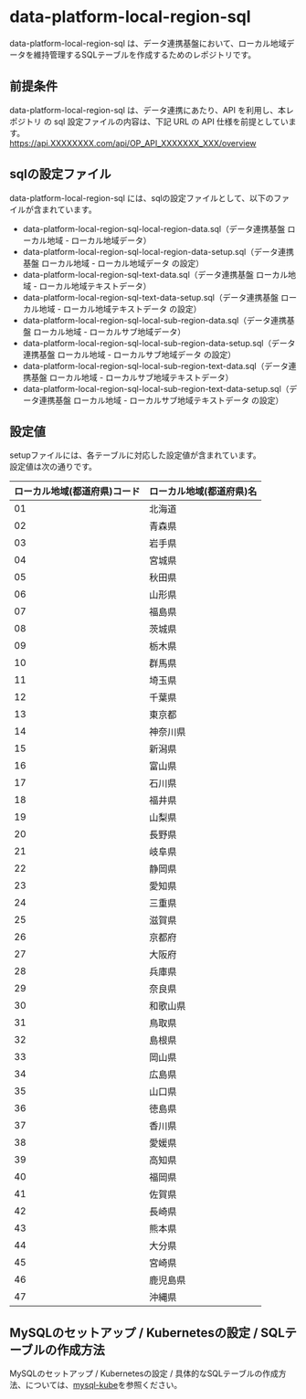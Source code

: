 # data-platform-local-region-sql
data-platform-local-region-sql は、データ連携基盤において、ローカル地域データを維持管理するSQLテーブルを作成するためのレポジトリです。 

## 前提条件  
data-platform-local-region-sql は、データ連携にあたり、API を利用し、本レポジトリ の sql 設定ファイルの内容は、下記 URL の API 仕様を前提としています。  
https://api.XXXXXXXX.com/api/OP_API_XXXXXXX_XXX/overview  

## sqlの設定ファイル
data-platform-local-region-sql には、sqlの設定ファイルとして、以下のファイルが含まれています。  

* data-platform-local-region-sql-local-region-data.sql（データ連携基盤 ローカル地域 - ローカル地域データ）  
* data-platform-local-region-sql-local-region-data-setup.sql（データ連携基盤 ローカル地域 - ローカル地域データ の設定）  
* data-platform-local-region-sql-text-data.sql（データ連携基盤 ローカル地域 - ローカル地域テキストデータ）  
* data-platform-local-region-sql-text-data-setup.sql（データ連携基盤 ローカル地域 - ローカル地域テキストデータ の設定） 
* data-platform-local-region-sql-local-sub-region-data.sql（データ連携基盤 ローカル地域 - ローカルサブ地域データ）  
* data-platform-local-region-sql-local-sub-region-data-setup.sql（データ連携基盤 ローカル地域 - ローカルサブ地域データ の設定）  
* data-platform-local-region-sql-local-sub-region-text-data.sql（データ連携基盤 ローカル地域 - ローカルサブ地域テキストデータ）  
* data-platform-local-region-sql-local-sub-region-text-data-setup.sql（データ連携基盤 ローカル地域 - ローカルサブ地域テキストデータ の設定）

## 設定値
setupファイルには、各テーブルに対応した設定値が含まれています。  
設定値は次の通りです。  

| ローカル地域(都道府県)コード | ローカル地域(都道府県)名 | 
| -------------------- | ---------------- | 
| 01                   | 北海道           | 
| 02                   | 青森県           | 
| 03                   | 岩手県           | 
| 04                   | 宮城県           | 
| 05                   | 秋田県           | 
| 06                   | 山形県           | 
| 07                   | 福島県           | 
| 08                   | 茨城県           | 
| 09                   | 栃木県           | 
| 10                   | 群馬県           | 
| 11                   | 埼玉県           | 
| 12                   | 千葉県           | 
| 13                   | 東京都           | 
| 14                   | 神奈川県         | 
| 15                   | 新潟県           | 
| 16                   | 富山県           | 
| 17                   | 石川県           | 
| 18                   | 福井県           | 
| 19                   | 山梨県           | 
| 20                   | 長野県           | 
| 21                   | 岐阜県           | 
| 22                   | 静岡県           | 
| 23                   | 愛知県           | 
| 24                   | 三重県           | 
| 25                   | 滋賀県           | 
| 26                   | 京都府           | 
| 27                   | 大阪府           | 
| 28                   | 兵庫県           | 
| 29                   | 奈良県           | 
| 30                   | 和歌山県         | 
| 31                   | 鳥取県           | 
| 32                   | 島根県           | 
| 33                   | 岡山県           | 
| 34                   | 広島県           | 
| 35                   | 山口県           | 
| 36                   | 徳島県           | 
| 37                   | 香川県           | 
| 38                   | 愛媛県           | 
| 39                   | 高知県           | 
| 40                   | 福岡県           | 
| 41                   | 佐賀県           | 
| 42                   | 長崎県           | 
| 43                   | 熊本県           | 
| 44                   | 大分県           | 
| 45                   | 宮崎県           | 
| 46                   | 鹿児島県         | 
| 47                   | 沖縄県           | 

## MySQLのセットアップ / Kubernetesの設定 / SQLテーブルの作成方法
MySQLのセットアップ / Kubernetesの設定 / 具体的なSQLテーブルの作成方法、については、[mysql-kube](https://github.com/latonaio/mysql-kube)を参照ください。
